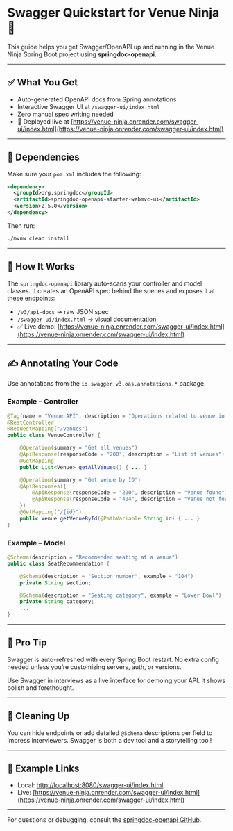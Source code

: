 # Swagger Quickstart for Venue Ninja 📘

This guide helps you get Swagger/OpenAPI up and running in the Venue Ninja Spring Boot project using **springdoc-openapi**.

---

## ✅ What You Get

* Auto-generated OpenAPI docs from Spring annotations
* Interactive Swagger UI at `/swagger-ui/index.html`
* Zero manual spec writing needed
* 🚀 Deployed live at [https://venue-ninja.onrender.com/swagger-ui/index.html](https://venue-ninja.onrender.com/swagger-ui/index.html)

---

## 🧱 Dependencies

Make sure your `pom.xml` includes the following:

```xml
<dependency>
  <groupId>org.springdoc</groupId>
  <artifactId>springdoc-openapi-starter-webmvc-ui</artifactId>
  <version>2.5.0</version>
</dependency>
```

Then run:

```bash
./mvnw clean install
```

---

## 🧠 How It Works

The `springdoc-openapi` library auto-scans your controller and model classes.
It creates an OpenAPI spec behind the scenes and exposes it at these endpoints:

* `/v3/api-docs` → raw JSON spec
* `/swagger-ui/index.html` → visual documentation
* ✅ Live demo: [https://venue-ninja.onrender.com/swagger-ui/index.html](https://venue-ninja.onrender.com/swagger-ui/index.html)

---

## ✍️ Annotating Your Code

Use annotations from the `io.swagger.v3.oas.annotations.*` package.

### Example – Controller

```java
@Tag(name = "Venue API", description = "Operations related to venue information")
@RestController
@RequestMapping("/venues")
public class VenueController {

    @Operation(summary = "Get all venues")
    @ApiResponse(responseCode = "200", description = "List of venues")
    @GetMapping
    public List<Venue> getAllVenues() { ... }

    @Operation(summary = "Get venue by ID")
    @ApiResponses({
        @ApiResponse(responseCode = "200", description = "Venue found"),
        @ApiResponse(responseCode = "404", description = "Venue not found")
    })
    @GetMapping("/{id}")
    public Venue getVenueById(@PathVariable String id) { ... }
}
```

### Example – Model

```java
@Schema(description = "Recommended seating at a venue")
public class SeatRecommendation {

    @Schema(description = "Section number", example = "104")
    private String section;

    @Schema(description = "Seating category", example = "Lower Bowl")
    private String category;
    ...
}
```

---

## 🚀 Pro Tip

Swagger is auto-refreshed with every Spring Boot restart. No extra config needed unless you’re customizing servers, auth, or versions.

Use Swagger in interviews as a live interface for demoing your API. It shows polish and forethought.

---

## 🧼 Cleaning Up

You can hide endpoints or add detailed `@Schema` descriptions per field to impress interviewers. Swagger is both a dev tool and a storytelling tool!

---

## 📍 Example Links

* Local: [http://localhost:8080/swagger-ui/index.html](http://localhost:8080/swagger-ui/index.html)
* Live: [https://venue-ninja.onrender.com/swagger-ui/index.html](https://venue-ninja.onrender.com/swagger-ui/index.html)

---

For questions or debugging, consult the [springdoc-openapi GitHub](https://github.com/springdoc/springdoc-openapi).
